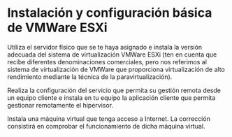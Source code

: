# Instalación y configuración básica de VMWare ESXi

Utiliza el servidor físico que se te haya asignado e instala la versión 
adecuada del sistema de virtualización VMWare ESXi (ten en cuenta que recibe 
diferentes denominaciones comerciales, pero nos referimos al sistema de 
virtualización de VMWare que proporciona virtualización de alto rendimiento 
mediante la técnica de la paravirtualización).

Realiza la configuración del servicio que permita su gestión remota desde un 
equipo cliente e instala en tu equipo la aplicación cliente que permita 
gestionar remotamente el hipervisor.

Instala una máquina virtual que tenga acceso a Internet. La corrección 
consistirá en comprobar el funcionamiento de dicha máquina virtual.

